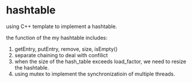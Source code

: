 # hashtable
using C++ template to implement a hashtable. 

the function of the my hashtable  includes: 
1. getEntry, putEntry, remove, size, isEmpty()
2. separate chaining to deal with confilict
3. when the size of the hash_table exceeds load_factor, we need to resize the hashtable.
4. using mutex to implement the synchronizatioin of multiple threads.
